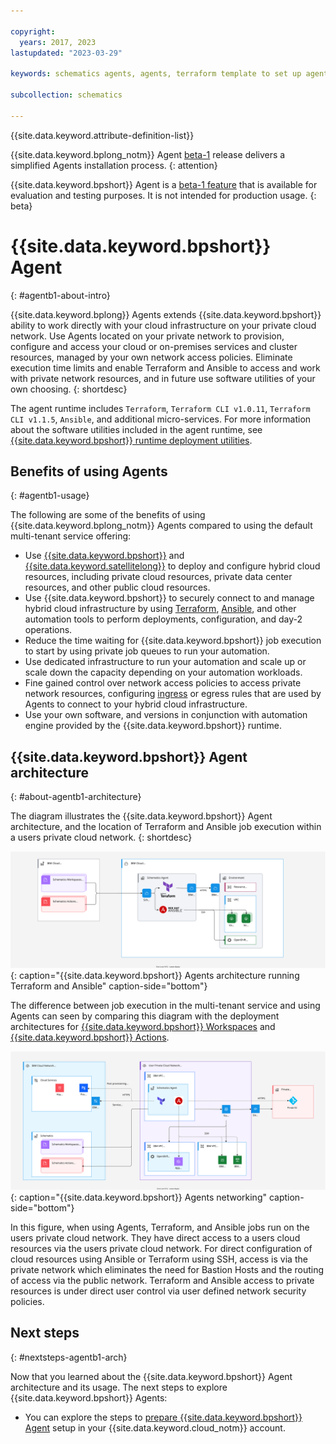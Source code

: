 ```yaml
---

copyright:
  years: 2017, 2023
lastupdated: "2023-03-29"

keywords: schematics agents, agents, terraform template to set up agents

subcollection: schematics

---
```


{{site.data.keyword.attribute-definition-list}}

{{site.data.keyword.bplong_notm}} Agent [beta-1](/docs/schematics?topic=schematics-schematics-relnotes&interface=cli#schematics-mar2223) release delivers a simplified Agents installation process.
{: attention}

{{site.data.keyword.bpshort}} Agent is a [beta-1 feature](/docs/schematics?topic=schematics-agent-beta1-limitations) that is available for evaluation and testing purposes. It is not intended for production usage.
{: beta}

# {{site.data.keyword.bpshort}} Agent
{: #agentb1-about-intro}

{{site.data.keyword.bplong}} Agents extends {{site.data.keyword.bpshort}} ability to work directly with your cloud infrastructure on your private cloud network. Use Agents located on your private network to provision, configure and access your cloud or on-premises services and cluster resources, managed by your own network access policies. Eliminate execution time limits and enable Terraform and Ansible to access and work with private network resources, and in future use software utilities of your own choosing.
{: shortdesc}

The agent runtime includes `Terraform`, `Terraform CLI v1.0.11`, `Terraform CLI v1.1.5`, `Ansible`, and additional micro-services. For more information about the software utilities included in the agent runtime, see [{{site.data.keyword.bpshort}} runtime deployment utilities](/docs/schematics?topic=schematics-sch-utilities).

## Benefits of using Agents
{: #agentb1-usage}

The following are some of the benefits of using {{site.data.keyword.bplong_notm}} Agents compared to using the default multi-tenant service offering:

- Use [{{site.data.keyword.bpshort}}](/docs/schematics?topic=schematics-learn-about-schematics) and [{{site.data.keyword.satellitelong}}](/docs/satellite?topic=satellite-getting-started) to deploy and configure hybrid cloud resources, including private cloud resources, private data center resources, and other public cloud resources.
- Use {{site.data.keyword.bpshort}} to securely connect to and manage hybrid cloud infrastructure by using [Terraform](/docs/ibm-cloud-provider-for-terraform?topic=ibm-cloud-provider-for-terraform-about), [Ansible](/docs/schematics?topic=schematics-getting-started-ansible), and other automation tools to perform deployments, configuration, and day-2 operations.
- Reduce the time waiting for {{site.data.keyword.bpshort}} job execution to start by using private job queues to run your automation.
- Use dedicated infrastructure to run your automation and scale up or scale down the capacity depending on your automation workloads.
- Fine gained control over network access policies to access private network resources, configuring [ingress](/docs/containers?topic=containers-vpc-kube-policies) or egress rules that are used by Agents to connect to your hybrid cloud infrastructure.
- Use your own software, and versions in conjunction with automation engine provided by the {{site.data.keyword.bpshort}} runtime.

## {{site.data.keyword.bpshort}} Agent architecture
{: #about-agentb1-architecture}

The diagram illustrates the {{site.data.keyword.bpshort}} Agent architecture, and the location of Terraform and Ansible job execution within a users private cloud network.
{: shortdesc}

![{{site.data.keyword.bpshort}} Agents architecture running Terraform and Ansible](images/new/sc-agents-architecture.svg){: caption="{{site.data.keyword.bpshort}} Agents architecture running Terraform and Ansible" caption-side="bottom"}

The difference between job execution in the multi-tenant service and using Agents can seen by comparing this diagram with the deployment architectures for [{{site.data.keyword.bpshort}} Workspaces](/docs/schematics?topic=schematics-sc-workspaces) and [{{site.data.keyword.bpshort}} Actions](/docs/schematics?topic=schematics-sc-actions).

![{{site.data.keyword.bpshort}} Agents networking](images/new/sc-agents-network.svg){: caption="{{site.data.keyword.bpshort}} Agents networking" caption-side="bottom"}

In this figure, when using Agents, Terraform, and Ansible jobs run on the users private cloud network. They have direct access to a users cloud resources via the users private cloud network. For direct configuration of cloud resources using Ansible or Terraform using SSH, access is via the private network which eliminates the need for Bastion Hosts and the routing of access via the public network. Terraform and Ansible access to private resources is under direct user control via user defined network security policies.   

## Next steps
{: #nextsteps-agentb1-arch}

Now that you learned about the {{site.data.keyword.bpshort}} Agent architecture and its usage. The next steps to explore {{site.data.keyword.bpshort}} Agents:
- You can explore the steps to [prepare {{site.data.keyword.bpshort}} Agent](/docs/schematics?topic=schematics-plan-agent-overview&interface=cli) setup in your {{site.data.keyword.cloud_notm}} account.


